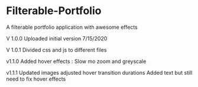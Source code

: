# Filterable-Portfolio
A filterable portfolio application with awesome effects

V 1.0.0
Uploaded initial version 7/15/2020

V 1.0.1
Divided css and js to different files

v1.1.0
Added hover effects : Slow mo zoom and greyscale

v1.1.1 
Updated images
adjusted hover transition durations
Added text but still need to fix hover effects